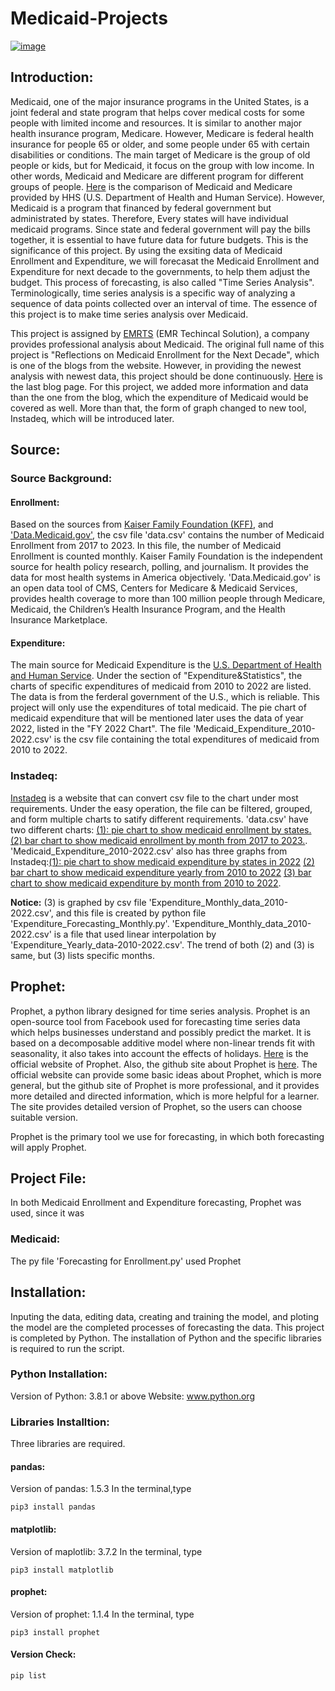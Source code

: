 # Medicaid-Projects
  <a href="https://emrts.us" target="_blank"> ![image](https://github.com/tmwang7324/Medicaid-Analysis/assets/121271571/16e51d9d-e2f7-4e49-b407-1005281d932a) </a>

## Introduction:    
Medicaid, one of the major insurance programs in the United States, is a joint federal and state program that helps cover medical costs for some people with limited income and resources. It is similar to another major health insurance program, Medicare. However, Medicare is federal health insurance for people 65 or older, and some people under 65 with certain disabilities or conditions. The main target of Medicare is the group of old people or kids, but for Medicaid, it focus on the group with low income. In other words, Medicaid and Medicare are different program for different groups of people. [Here](https://www.hhs.gov/answers/medicare-and-medicaid/what-is-the-difference-between-medicare-medicaid/index.html) is the comparison of Medicaid and Medicare provided by HHS (U.S. Department of Health and Human Service). However, Medicaid is a program that financed by federal government but administrated by states. Therefore, Every states will have individual medicaid programs. Since state and federal government will pay the bills together, it is essential to have future data for future budgets. This is the significance of this project. By using the exsiting data of Medicaid Enrollment and Expenditure, we will forecasat the Medicaid Enrollment and Expenditure for next decade to the governments, to help them adjust the budget. This process of forecasting, is also called "Time Series Analysis". Terminologically, time series analysis is a specific way of analyzing a sequence of data points collected over an interval of time. The essence of this project is to make time series analysis over Medicaid. 

This project is assigned by [EMRTS](https://emrts.us/) (EMR Techincal Solution), a company provides professional analysis about Medicaid. The original full name of this project is "Reflections on Medicaid Enrollment for the Next Decade", which is one of the blogs from the website. However, in providing the newest analysis with newest data, this project should be done continuously. [Here](https://emrts.us/2021/07/31/reflections-on-medicaid-enrollment-for-the-next-decade/) is the last blog page. For this project, we added more information and data than the one from the blog, which the expenditure of Medicaid would be covered as well. More than that, the form of graph changed to new tool, Instadeq, which will be introduced later. 


## Source:
### Source Background:
#### Enrollment:
Based on the sources from [Kaiser Family Foundation (KFF)](https://www.kff.org/other/state-indicator/medicaid-and-chip-monthly-enrollment/?currentTimeframe=0&sortModel=%7B%22colId%22:%22Location%22,%22sort%22:%22asc%22%7D), and ['Data.Medicaid.gov'](https://data.medicaid.gov/dataset/6165f45b-ca93-5bb5-9d06-db29c692a360/data), the csv file 'data.csv' contains the number of Medicaid Enrollment from 2017 to 2023. In this file, the number of Medicaid Enrollment is counted monthly. 
Kaiser Family Foundation is the independent source for health policy research, polling, and journalism. It provides the data for most health systems in America objectively. 
'Data.Medicaid.gov' is an open data tool of CMS, Centers for Medicare & Medicaid Services, provides health coverage to more than 100 million people through Medicare, Medicaid, the Children’s Health Insurance Program, and the Health Insurance Marketplace.
#### Expenditure:
The main source for Medicaid Expenditure is the [U.S. Department of Health and Human Service](https://oig.hhs.gov/fraud/medicaid-fraud-control-units-mfcu/). Under the section of "Expenditure&Statistics", the charts of specific expenditures of medicaid from 2010 to 2022 are listed. The data is from the ferderal government of the U.S., which is reliable. This project will only use the expenditures of total medicaid. The pie chart of medicaid expenditure that will be mentioned later uses the data of year 2022, listed in the "FY 2022 Chart". The file 'Medicaid_Expenditure_2010-2022.csv' is the csv file containing the total expenditures of medicaid from 2010 to 2022. 

### Instadeq:
[Instadeq](https://instadeq.com/) is a website that can convert csv file to the chart under most requirements. Under the easy operation, the file can be filtered, grouped, and form multiple charts to satify different requirements.
'data.csv' have two different charts: [(1): pie chart to show medicaid enrollment by states.](https://mmiscloud.us/s/@zyang/medicaid-enrollment-pie/) [(2) bar chart to show medicaid enrollment by month from 2017 to 2023.](https://mmiscloud.us/s/@zyang/medicaid-enrollment-layout-by-report-date/).   
'Medicaid_Expenditure_2010-2022.csv' also has three graphs from Instadeq:[(1): pie chart to show medicaid expenditure by states in 2022](https://mmiscloud.us/s/@zyang/medicaid-expenditure-pie/) [(2) bar chart to show medicaid expenditure yearly from 2010 to 2022](https://mmiscloud.us/s/@zyang/medicaid-expenditure-bar-yearly/) [(3) bar chart to show medicaid expenditure by month from 2010 to 2022](https://mmiscloud.us/s/@zyang/medicaid-expenditure-bar-monthly/).

**Notice:** (3) is graphed by csv file 'Expenditure_Monthly_data_2010-2022.csv', and this file is created by python file 'Expenditure_Forecasting_Monthly.py'. 'Expenditure_Monthly_data_2010-2022.csv' is a file that used linear interpolation by 'Expenditure_Yearly_data-2010-2022.csv'. The trend of both (2) and (3) is same, but (3) lists specific months. 

## Prophet:
Prophet, a python library designed for time series analysis. Prophet is an open-source tool from Facebook used for forecasting time series data which helps businesses understand and possibly predict the market. It is based on a decomposable additive model where non-linear trends fit with seasonality, it also takes into account the effects of holidays. [Here](https://facebook.github.io/prophet/) is the official website of Prophet. Also, the github site about Prophet is [here](https://github.com/facebook/prophet). The official website can provide some basic ideas about Prophet, which is more general, but the github site of Prophet is more professional, and it provides more detailed and directed information, which is more helpful for a learner. The site provides detailed version of Prophet, so the users can choose suitable version. 

Prophet is the primary tool we use for forecasting, in which both forecasting will apply Prophet. 

## Project File:
In both Medicaid Enrollment and Expenditure forecasting, Prophet was used, since it was 
### Medicaid:
The py file 'Forecasting for Enrollment.py' used Prophet 

## Installation:
Inputing the data, editing data, creating and training the model, and ploting the model are the completed processes of forecasting the data. This project is completed by Python. The installation of Python and the specific libraries is required to run the script.
### Python Installation:
Version of Python: 3.8.1 or above
Website: www.python.org
### Libraries Installtion:
Three libraries are required.
#### **pandas:**
Version of pandas: 1.5.3
In the terminal,type
```
pip3 install pandas
```
#### **matplotlib:**
Version of maplotlib: 3.7.2
In the terminal, type
```
pip3 install matplotlib
```
#### **prophet:**
Version of prophet: 1.1.4
In the terminal, type
```
pip3 install prophet
```
#### **Version Check:**
```
pip list
``` 

